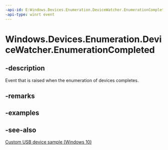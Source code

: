 ```yaml
---
-api-id: E:Windows.Devices.Enumeration.DeviceWatcher.EnumerationCompleted
-api-type: winrt event
---
```


<!-- Event syntax
public event Windows.Foundation.TypedEventHandler EnumerationCompleted<Windows.Devices.Enumeration.DeviceWatcher,  object>
-->

# Windows.Devices.Enumeration.DeviceWatcher.EnumerationCompleted

## -description
Event that is raised when the enumeration of devices completes.

## -remarks

## -examples

## -see-also
[Custom USB device sample (Windows 10)](https://go.microsoft.com/fwlink/p/?LinkId=620530)

